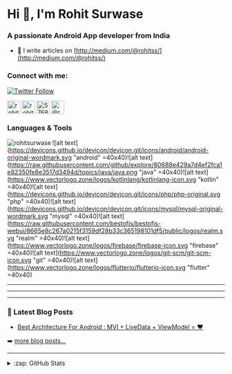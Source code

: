 <h1 align="left">Hi 👋, I'm Rohit Surwase</h1>
<h3 align="left">A passionate Android App developer from India</h3>

- 📝 I write articles on [http://medium.com/@rohitss/](http://medium.com/@rohitss/)
  
### Connect with me:  

[![Twitter Follow](https://img.shields.io/twitter/follow/RohitSurw?color=1DA1F2&logo=twitter&style=for-the-badge)](https://twitter.com/intent/follow?original_referer=https%3A%2F%2Fgithub.com%2FRohitSurwase&screen_name=RohitSurw)
<p align="left">
<a href="https://twitter.com/rohitsurw" target="blank"><img align="center" src="https://cdn.jsdelivr.net/npm/simple-icons@3.0.1/icons/twitter.svg" alt="rohitsurw" height="30" width="30" /></a>
<a href="https://linkedin.com/in/rohitss5" target="blank"><img align="center" src="https://cdn.jsdelivr.net/npm/simple-icons@3.0.1/icons/linkedin.svg" alt="rohitss5" height="30" width="30" /></a>
<a href="https://stackoverflow.com/users/5768459" target="blank"><img align="center" src="https://cdn.jsdelivr.net/npm/simple-icons@3.0.1/icons/stackoverflow.svg" alt="5768459" height="30" width="30" /></a>
<a href="https://medium.com/@rohitss" target="blank"><img align="center" src="https://cdn.jsdelivr.net/npm/simple-icons@3.0.1/icons/medium.svg" alt="@rohitss" height="30" width="30" /></a>
</p>
 
### Languages & Tools
<p><img align="left" src="https://github-readme-stats.vercel.app/api/top-langs/?username=rohitsurwase&layout=compact" alt="rohitsurwase" /></p> 

![alt text](https://devicons.github.io/devicon/devicon.git/icons/android/android-original-wordmark.svg  "android" =40x40)![alt text](https://raw.githubusercontent.com/github/explore/80688e429a7d4ef2fca1e82350fe8e3517d3494d/topics/java/java.png  "java" =40x40)![alt text](https://www.vectorlogo.zone/logos/kotlinlang/kotlinlang-icon.svg  "kotlin" =40x40)![alt text](https://devicons.github.io/devicon/devicon.git/icons/php/php-original.svg  "php" =40x40)![alt text](https://devicons.github.io/devicon/devicon.git/icons/mysql/mysql-original-wordmark.svg  "mysql" =40x40)![alt text](https://raw.githubusercontent.com/bestofjs/bestofjs-webui/8665e8c267a0215f3159df28b33c365198101df5/public/logos/realm.svg  "realm" =40x40)![alt text](https://www.vectorlogo.zone/logos/firebase/firebase-icon.svg  "firebase" =40x40)![alt text](https://www.vectorlogo.zone/logos/git-scm/git-scm-icon.svg  "git" =40x40)![alt text](https://www.vectorlogo.zone/logos/flutterio/flutterio-icon.svg  "flutter" =40x40)

---
---
---
  
### 📕 Latest Blog Posts  
  
<!-- BLOG-POST-LIST:START -->
- [Best Architecture For Android : MVI + LiveData + ViewModel = ❤️](https://proandroiddev.com/best-architecture-for-android-mvi-livedata-viewmodel-71a3a5ac7ee3?source=rss-6d6a65c4e6fa------2)
<!-- BLOG-POST-LIST:END -->  
  
➡️ [more blog posts...](https://medium.com/@rohitss)  
  
---  
  
<details>  
  <summary>:zap: GitHub Stats</summary>  
  
  <img align="left" alt="RohitSurwase's Github Stats" src="https://github-readme-stats.rohitsurwase.vercel.app/api?username=RohitSurwase&show_icons=true&hide_border=true" />  
</details>  
  
[medium]: https://medium.com/@rohitss
[twitter]: https://twitter.com/RohitSurw  
[linkedin]: https://www.linkedin.com/in/rohitss5/ 
